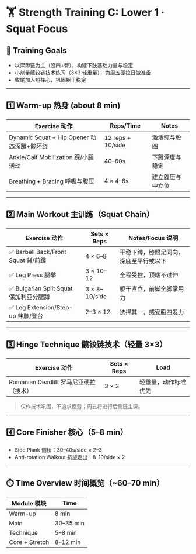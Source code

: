 # 🏋️ Strength Training C: Lower 1 · Squat Focus

## 🎯 Training Goals

- 以深蹲链为主（股四+臀），构建下肢基础力量与稳定
- 小剂量髋铰链技术练习（3×3 轻重量），为周五硬拉日做准备
- 收尾加入短核心，巩固躯干稳定

---

## 1️⃣ Warm-up 热身 (about 8 min)

| Exercise 动作                     | Reps/Time | Notes |
|----------------------------------|-----------|-------|
| Dynamic Squat + Hip Opener 动态深蹲+髋环绕 | 12 reps + 10/side | 激活髋与股四 |
| Ankle/Calf Mobilization 踝/小腿活动 | 40–60s   | 下蹲深度与稳定 |
| Breathing + Bracing 呼吸与腹压       | 4 × 4–6s | 建立腹压与中立位 |

---

## 2️⃣ Main Workout 主训练（Squat Chain）

| Exercise 动作                         | Sets × Reps | Notes/Focus 说明 |
|--------------------------------------|-------------|------------------|
| ✅ Barbell Back/Front Squat 背/前蹲       | 4 × 6–8     | 平稳下蹲，膝跟足同向，深度至平行或以下 |
| ✅ Leg Press 腿举                       | 3 × 10–12   | 全程受控，顶端不过伸 |
| ✅ Bulgarian Split Squat 保加利亚分腿蹲    | 3 × 8–10/side | 躯干直立，前脚全脚掌用力 |
| ✅ Leg Extension/Step-up 伸膝/登台         | 2–3 × 12    | 选择其一，感受股四发力 |

---

## 3️⃣ Hinge Technique 髋铰链技术（轻量 3×3）

| Exercise 动作                      | Sets × Reps | Load |
|-----------------------------------|-------------|------|
| Romanian Deadlift 罗马尼亚硬拉（技术） | 3 × 3       | 轻重量，动作标准优先 |

> 仅作技术巩固，不追求疲劳；周五将进行后侧链主课。

---

## 4️⃣ Core Finisher 核心（5–8 min）

- Side Plank 侧桥：30–40s/side × 2–3
- Anti-rotation Walkout 抗旋走出：8–10/side × 2

---

## ⏱️ Time Overview 时间概览（~60–70 min）

| Module 模块 | Time |
|-------------|------|
| Warm-up     | 8 min |
| Main        | 30–35 min |
| Technique   | 5–8 min |
| Core + Stretch | 8–12 min |